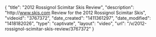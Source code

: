 {
    "title": "2012 Rossignol Scimitar Skis Review",
    "description": "http:\/\/www.skis.com Review for the 2012 Rossignol Scimitar Skis",
    "videoid": "3767372",
    "date_created": "1411361297",
    "date_modified": "1418182026",
    "type": "captivate",
    "layout": "video",
    "url": "\/v\/2012-rossignol-scimitar-skis-review\/3767372"
}